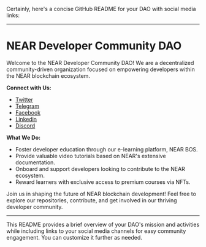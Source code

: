 Certainly, here's a concise GitHub README for your DAO with social media links:

---

# NEAR Developer Community DAO

Welcome to the NEAR Developer Community DAO! We are a decentralized community-driven organization focused on empowering developers within the NEAR blockchain ecosystem.

**Connect with Us:**
- [Twitter](https://twitter.com/developers_dao)
- [Telegram](https://t.me/+2Im5M990O8MzYjlk)
- [Facebook](https://www.facebook.com/profile.php?id=61551088316763)
- [Linkedin](https://www.linkedin.com/company/99967032/)
- [Discord](https://discord.gg/SVK9TuaA)

**What We Do:**
- Foster developer education through our e-learning platform, NEAR BOS.
- Provide valuable video tutorials based on NEAR's extensive documentation.
- Onboard and support developers looking to contribute to the NEAR ecosystem.
- Reward learners with exclusive access to premium courses via NFTs.

Join us in shaping the future of NEAR blockchain development! Feel free to explore our repositories, contribute, and get involved in our thriving developer community.

---

This README provides a brief overview of your DAO's mission and activities while including links to your social media channels for easy community engagement. You can customize it further as needed.
